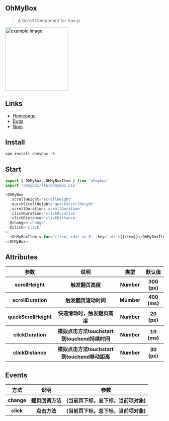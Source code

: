 ## OhMyBox
>A Scroll Component for Vue.js
<div><img width='200px' src='https://i.loli.net/2020/04/17/d9IurLPOT3qWfAv.gif' alt='example image'/></div>

## Links
- [Homepage](https://github.com/llqi/oh-my-box)
- [Bugs](https://github.com/llqi/oh-my-box/issues)
- [Npm](https://www.npmjs.com/package/ohmybox)

## Install
```shell
npm install ohmybox -S
```

## Start
``` javascript
import { OhMyBox, OhMyBoxItem } from 'ohmybox'
import 'ohmybox/lib/ohmybox.css'

<OhMyBox
  :scrollHeight='scrollHeight'
  :quickScrollHeight='quickScrollHeight'
  :scrollDuration='scrollDuration'
  :clickDuration='clickDuration'
  :clickDistance='clickDistance'
  @change='change'
  @click='click'
>
  <OhMyBoxItem v-for='(item, idx) in 5' :key='idx'>{{item}}</OhMyBoxItem>
</OhMyBox>
```
## Attributes

<table>
    <tr>
        <th>参数</th>
        <th>说明</th>
        <th>类型</th>
        <th>默认值</th>
    </tr>
    <tr>
        <th>scrollHeight</th>
        <th>触发翻页高度</th>
        <th>Number</th>
        <th>300 (px)</th>
    </tr>
    <tr>
        <th>scrollDuration</th>
        <th>触发翻页滚动时间</th>
        <th>Mumber</th>
        <th>400 (ms)</th>
    </tr>
    <tr>
        <th>quickScrollHeight</th>
        <th>快速滑动时，触发翻页高度</th>
        <th>Number</th>
        <th>20 (px)</th>
    </tr>
    <tr>
        <th>clickDuration</th>
        <th>模拟点击方法touchstart到touchend持续时间</th>
        <th>Number</th>
        <th>10 (ms)</th>
    </tr>
    <tr>
        <th>clickDistance</th>
        <th>模拟点击方法touchstart到touchend移动距离</th>
        <th>Number</th>
        <th>30 (px)</th>
    </tr>
</table>

## Events

<table>
    <tr>
        <th>方法</th>
        <th>说明</th>
        <th>参数</th>
    </tr>
    <tr>
        <th>change</th>
        <th>翻页回调方法</th>
        <th>(当前页下标，总下标，当前项对象)</th>
    </tr>
    <tr>
        <th>click</th>
        <th>点击方法</th>
        <th>(当前页下标，总下标，当前项对象)</th>
    </tr>
</table>



